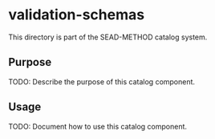 # validation-schemas

This directory is part of the SEAD-METHOD catalog system.

## Purpose

TODO: Describe the purpose of this catalog component.

## Usage

TODO: Document how to use this catalog component.
